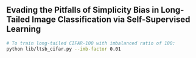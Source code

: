 ## Evading the Pitfalls of Simplicity Bias in Long-Tailed Image Classification via Self-Supervised Learning

```bash
# To train long-tailed CIFAR-100 with imbalanced ratio of 100:
python lib/ltsb_cifar.py --imb-factor 0.01
```
